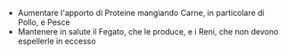 - Aumentare l'apporto di Proteine mangiando Carne, in particolare di Pollo, e Pesce
- Mantenere in salute il Fegato, che le produce, e i Reni, che non devono espellerle in eccesso